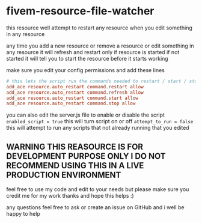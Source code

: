 # fivem-resource-file-watcher
this resource well attempt to restart any resource when you edit something in any resource

any time you add a new resource or remove a resource or edit something in any resource it will refresh and restart only if resource is started if not started it will tell you to start the resource before it starts working



make sure you edit your config permissions and add these lines
```cfg
# this lets the script run the commands needed to restart / start / stop / refresh
add_ace resource.auto_restart command.restart allow
add_ace resource.auto_restart command.refresh allow
add_ace resource.auto_restart command.start allow
add_ace resource.auto_restart command.stop allow
```

you can also edit the server.js file to enable or disable the script 
`enabled_script = true` this will turn script on or off
`attempt_to_run = false` this will attempt to run any scripts that not already running that you edited

## WARNING THIS REASOURCE IS FOR DEVELOPMENT PURPOSE ONLY I DO NOT RECOMMEND USING THIS IN A LIVE PRODUCTION ENVIRONMENT

feel free to use my code and edit to your needs but please make sure you credit me for my work thanks and hope this helps :)

any questions feel free to ask or create an issue on GitHub and i well be happy to help